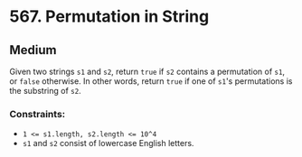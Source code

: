 # 567. Permutation in String

## Medium

Given two strings `s1` and `s2`, return `true` if `s2` contains a permutation of `s1`, or `false` otherwise. In other
words, return `true` if one of `s1`'s permutations is the substring of `s2`.

### Constraints:

- `1 <= s1.length, s2.length <= 10^4`
- `s1` and `s2` consist of lowercase English letters.
